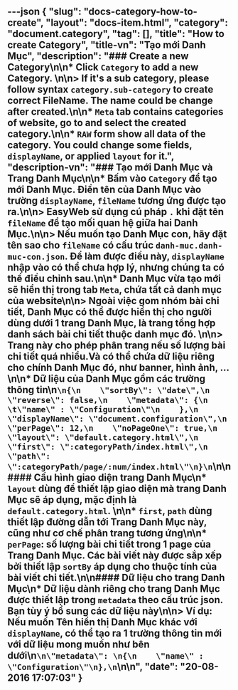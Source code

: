 ---json
{
    "slug": "docs-category-how-to-create",
    "layout": "docs-item.html",
    "category": "document.category",
    "tag": [],
    "title": "How to create Category",
    "title-vn": "Tạo mới Danh Mục",
    "description": "### Create a new Category\n\n* Click `Category` to add a new Category. \n\n> If it's a sub category, please follow syntax `category.sub-category` to create correct FileName. The name could be change after created.\n\n* `Meta` tab contains categories of website, go to and select the created category.\n\n* `RAW` form show all data of the category. You could change some fields, `displayName`, or applied `layout` for it.",
    "description-vn": "### Tạo mới Danh Mục và Trang Danh Mục\n\n* Bấm vào `Category` để tạo mới Danh Mục. Điền tên của Danh Mục vào trường `displayName`, `fileName` tương ứng được tạo ra.\n\n> EasyWeb sử dụng cú pháp `.` khi đặt tên `fileName` để tạo mối quan hệ giữa hai Danh Mục.\n\n> Nếu muốn tạo Danh Mục con, hãy đặt tên sao cho `fileName` có cấu trúc `danh-muc.danh-muc-con.json`. Để làm được điều này, `displayName` nhập vào có thể chưa hợp lý, nhưng chúng ta có thể điều chỉnh sau.\n\n* Danh Mục vừa tạo mới sẽ hiển thị trong tab `Meta`, chứa tất cả danh mục của website\n\n> Ngoài việc gom nhóm bài chi tiết, Danh Mục có thể được hiển thị cho người dùng dưới 1 trang Danh Mục, là trang tổng hợp danh sách bài chi tiết thuộc danh mục đó. \n\n> Trang này cho phép phân trang nếu số lượng bài chi tiết quá nhiều.Và có thể chứa dữ liệu riêng cho chính Danh Mục đó, như banner, hình ảnh, ... \n\n* Dữ liệu của Danh Mục gồm các trường thông tin\n```\n{\n    \"sortBy\": \"date\",\n    \"reverse\": false,\n    \"metadata\": {\n    \t\"name\" : \"Configuration\"\n    },\n    \"displayName\": \"document.configuration\",\n    \"perPage\": 12,\n    \"noPageOne\": true,\n    \"layout\": \"default.category.html\",\n    \"first\": \":categoryPath/index.html\",\n    \"path\": \":categoryPath/page/:num/index.html\"\n}\n```\n\n#### Cấu hình giao diện trang Danh Mục\n* `layout` dùng để thiết lập giao diện mà trang Danh Mục sẽ áp dụng, mặc định là `default.category.html`. \n\n* `first`, `path` dùng thiết lập đường dẫn tới Trang Danh Mục này, cũng như cơ chế phân trang tương ứng\n\n* `perPage`: số lượng bài chi tiết trong 1 page của Trang Danh Mục. Các bài viết này được sắp xếp bởi thiết lập `sortBy` áp dụng cho thuộc tính của bài viết chi tiết.\n\n#### Dữ liệu cho trang Danh Mục\n* Dữ liệu dành riêng cho trang Danh Mục được thiết lập trong `metadata` theo cấu trúc json. Bạn tùy ý bổ sung các dữ liệu này\n\n> Ví dụ: Nếu muốn Tên hiển thị Danh Mục khác với `displayName`, có thể tạo ra 1 trường thông tin mới với dữ liệu mong muốn như bên dưới\n```\n\"metadata\": \n{\n    \"name\" : \"Configuration\"\n},\n```\n\n",
    "date": "20-08-2016 17:07:03"
}
---
